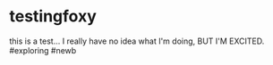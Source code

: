 testingfoxy
===========

this is a test... I really have no idea what I'm doing, BUT I'M EXCITED.
#exploring #newb

